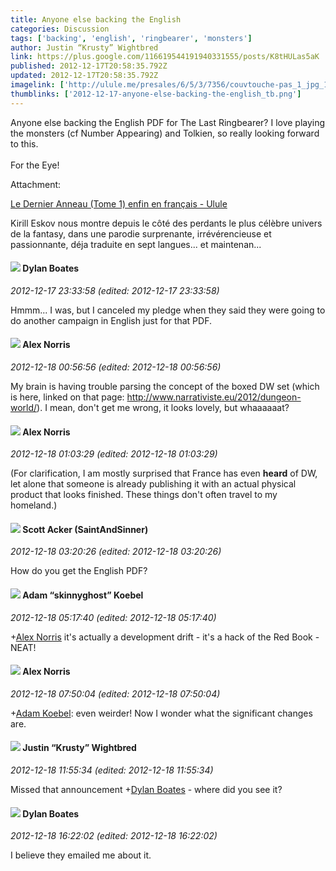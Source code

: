 ```yaml
---
title: Anyone else backing the English
categories: Discussion
tags: ['backing', 'english', 'ringbearer', 'monsters']
author: Justin “Krusty” Wightbred
link: https://plus.google.com/116619544191940331555/posts/K8tHULas5aK
published: 2012-12-17T20:58:35.792Z
updated: 2012-12-17T20:58:35.792Z
imagelink: ['http://ulule.me/presales/6/5/3/7356/couvtouche-pas_1_jpg_180x120_crop_upscale_q85_covered.png']
thumblinks: ['2012-12-17-anyone-else-backing-the-english_tb.png']
---
```


Anyone else backing the English PDF for The Last Ringbearer? I love playing the monsters (cf Number Appearing) and Tolkien, so really looking forward to this.<br /><br />For the Eye!


Attachment:

<a href='http://www.ulule.com/le-dernier-anneau/'>Le Dernier Anneau (Tome 1) enfin en français - Ulule</a>


Kirill Eskov nous montre depuis le côté des perdants le plus célèbre univers de la fantasy, dans une parodie surprenante, irrévérencieuse et passionnante, déja traduite en sept langues... et maintenan...
<div id='comment z12icjw54yjuxxhng23wwfiw4laquns3s'>
  <h4><img src='{{site.baseurl}}//images/avatars/104977908596381674248_photo.jpg'> Dylan Boates</h4>
      <p><cite>2012-12-17 23:33:58 (edited: 2012-12-17 23:33:58)</cite></p>
        <p>Hmmm... I was, but I canceled my pledge when they said they were going to do another campaign in English just for that PDF.</p>
</div>
        

<div id='comment z12icjw54yjuxxhng23wwfiw4laquns3s'>
  <h4><img src='{{site.baseurl}}//images/avatars/112750659160242168572_photo.jpg'> Alex Norris</h4>
      <p><cite>2012-12-18 00:56:56 (edited: 2012-12-18 00:56:56)</cite></p>
        <p>My brain is having trouble parsing the concept of the boxed DW set (which is here, linked on that page: <a href="http://www.narrativiste.eu/2012/dungeon-world/" class="ot-anchor">http://www.narrativiste.eu/2012/dungeon-world/</a>). I mean, don&#39;t get me wrong, it looks lovely, but whaaaaaat?</p>
</div>
        

<div id='comment z12icjw54yjuxxhng23wwfiw4laquns3s'>
  <h4><img src='{{site.baseurl}}//images/avatars/112750659160242168572_photo.jpg'> Alex Norris</h4>
      <p><cite>2012-12-18 01:03:29 (edited: 2012-12-18 01:03:29)</cite></p>
        <p>(For clarification, I am mostly surprised that France has even <b>heard</b> of DW, let alone that someone is already publishing it with an actual physical product that looks finished. These things don&#39;t often travel to my homeland.)</p>
</div>
        

<div id='comment z12icjw54yjuxxhng23wwfiw4laquns3s'>
  <h4><img src='{{site.baseurl}}//images/avatars/107657261121740797726_photo.jpg'> Scott Acker (SaintAndSinner)</h4>
      <p><cite>2012-12-18 03:20:26 (edited: 2012-12-18 03:20:26)</cite></p>
        <p>How do you get the English PDF?  </p>
</div>
        

<div id='comment z12icjw54yjuxxhng23wwfiw4laquns3s'>
  <h4><img src='{{site.baseurl}}//images/avatars/112484087750169360510_photo.jpg'> Adam “skinnyghost” Koebel</h4>
      <p><cite>2012-12-18 05:17:40 (edited: 2012-12-18 05:17:40)</cite></p>
        <p><span class="proflinkWrapper"><span class="proflinkPrefix">+</span><a class="proflink" href="https://plus.google.com/112750659160242168572" oid="112750659160242168572">Alex Norris</a></span> it&#39;s actually a development drift - it&#39;s a hack of the Red Book - NEAT!</p>
</div>
        

<div id='comment z12icjw54yjuxxhng23wwfiw4laquns3s'>
  <h4><img src='{{site.baseurl}}//images/avatars/112750659160242168572_photo.jpg'> Alex Norris</h4>
      <p><cite>2012-12-18 07:50:04 (edited: 2012-12-18 07:50:04)</cite></p>
        <p><span class="proflinkWrapper"><span class="proflinkPrefix">+</span><a class="proflink" href="https://plus.google.com/112484087750169360510" oid="112484087750169360510">Adam Koebel</a></span>: even weirder! Now I wonder what the significant changes are.</p>
</div>
        

<div id='comment z12icjw54yjuxxhng23wwfiw4laquns3s'>
  <h4><img src='{{site.baseurl}}//images/avatars/116619544191940331555_photo.jpg'> Justin “Krusty” Wightbred</h4>
      <p><cite>2012-12-18 11:55:34 (edited: 2012-12-18 11:55:34)</cite></p>
        <p>Missed that announcement <span class="proflinkWrapper"><span class="proflinkPrefix">+</span><a class="proflink" href="https://plus.google.com/104977908596381674248" oid="104977908596381674248">Dylan Boates</a></span> - where did you see it?</p>
</div>
        

<div id='comment z12icjw54yjuxxhng23wwfiw4laquns3s'>
  <h4><img src='{{site.baseurl}}//images/avatars/104977908596381674248_photo.jpg'> Dylan Boates</h4>
      <p><cite>2012-12-18 16:22:02 (edited: 2012-12-18 16:22:02)</cite></p>
        <p>I believe they emailed me about it.</p>
</div>
        